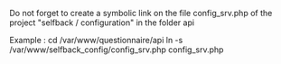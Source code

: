 

Do not forget to create a symbolic link on the file config_srv.php of the project "selfback / configuration" in the folder api

Example :
cd /var/www/questionnaire/api
ln -s /var/www/selfback_config/config_srv.php config_srv.php
